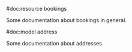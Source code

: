 #doc:resource bookings

Some documentation about bookings in general.


#doc:model address

Some documentation about addresses.
